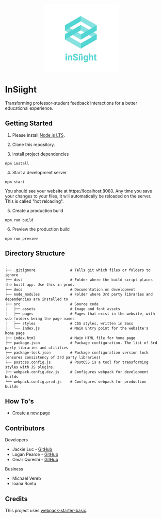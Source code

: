 <img src="./src/assets/logo.jpg" alt="InSiight Logo" width="250" style="display:block;margin: 0 auto;">

# InSiight

Transforming professor-student feedback interactions for a better educational experience.

## Getting Started

1. Please install [Node.js LTS](https://nodejs.org/en/).

2. Clone this repository.

3. Install project dependencies
```
npm install
```

4. Start a development server

```
npm start
```

You should see your website at https://localhost:8080. Any time you save your changes to your files, it will automatically be reloaded on the server. This is called "hot reloading".

5. Create a production build
```
npm run build
```

6. Preview the production build
```
npm run preview
```

## Directory Structure
```
.
├── .gitignore                # Tells git which files or folders to ignore
├── dist                      # Folder where the build script places the built app. Use this in prod.
├── docs                      # Documentation on development
├── node_modules              # Folder where 3rd party libraries and dependencies are installed to
├── src                       # Source code
│   ├── assets                # Image and font assets
│   ├── pages                 # Pages that exist in the website, with sub folders being the page names
│   ├── styles                # CSS styles, written in Sass
│   └── index.js              # Main Entry point for the website's home page
├── index.html                # Main HTML file for home page
├── package.json              # Package configuration. The list of 3rd party libraries and utilities
├── package-lock.json         # Package configuration version lock (ensures consistency of 3rd party libraries)
├── postcss.config.js         # PostCSS is a tool for transforming styles with JS plugins.
├── webpack.config.dev.js     # Configures webpack for development builds
└── webpack.config.prod.js    # Configures webpack for production builds
```

## How To's

* [Create a new page](./docs/CreateNewPage.md)

## Contributors 

Developers
- Jackie Luc - [GitHub](https://github.com/jackieluc)
- Logan Pearce - [GitHub](https://github.com/ljpearce)
- Omar Qureshi - [GitHub](https://github.com/q-omar)

Business 
- Michael Vereb
- Ioana Rontu

## Credits 

This project uses [webpack-starter-basic](https://github.com/lifenautjoe/webpack-starter-basic).